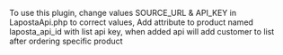 To use this plugin, change values SOURCE_URL & API_KEY in LapostaApi.php to correct values,
Add attribute to product named laposta_api_id with list api key, when added api will add customer to list after ordering specific product